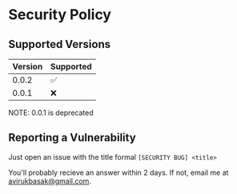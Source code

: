 # Security Policy

## Supported Versions

| Version | Supported          |
| ------- | ------------------ |
| 0.0.2   | :white_check_mark: |
| 0.0.1   | :x:                |

NOTE: 0.0.1 is deprecated

## Reporting a Vulnerability

Just open an issue with the title formal `[SECURITY BUG] <title>`

You'll probably recieve an answer within 2 days. If not, email me at avirukbasak@gmail.com.

